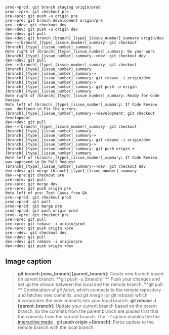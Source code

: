 ```sequence
prod->prod: git branch staging origin/prod
prod-->pre: git checkout pre
pre->pre: git push -u origin pre
pre->pre: git branch development origin/pre
pre-->dev: git checkout dev
dev->dev: git push -u origin dev
dev->dev: git pull
dev->dev: git branch [branch]_[type]_[issue_number]_summary origin/dev
dev-->[branch]_[type]_[issue_number]_summary: git checkout [branch]_[type]_[issue_number]_summary
Note right of [branch]_[type]_[issue_number]_summary: Do your work
[branch]_[type]_[issue_number]_summary-->dev: git checkout dev
dev->dev: git pull
dev-->[branch]_[type]_[issue_number]_summary: git checkout [branch]_[type]_[issue_number]_summary
[branch]_[type]_[issue_number]_summary->[branch]_[type]_[issue_number]_summary: git rebase -i origin/dev
[branch]_[type]_[issue_number]_summary->[branch]_[type]_[issue_number]_summary: git push -u origin [branch]_[type]_[issue_number]_summary
Note right of [branch]_[type]_[issue_number]_summary: Ready for Code Review
Note left of [branch]_[type]_[issue_number]_summary: If Code Review was  declined.\n Fix the errors.
[branch]_[type]_[issue_number]_summary-->development: git checkout development
dev->dev: git pull
dev-->[branch]_[type]_[issue_number]_summary: git checkout [branch]_[type]_[issue_number]_summary
[branch]_[type]_[issue_number]_summary->[branch]_[type]_[issue_number]_summary: git rebase -i origin/dev
[branch]_[type]_[issue_number]_summary->[branch]_[type]_[issue_number]_summary: git push origin +[branch]_[type]_[issue_number]_summary
Note left of [branch]_[type]_[issue_number]_summary: If Code Review was approved.\n Do Pull Request
[branch]_[type]_[issue_number]_summary-->dev: git checkout dev
dev->dev: git merge [branch]_[type]_[issue_number]_summary
dev-->pre:git checkout pre
pre->pre: git pull
pre->pre: git merge dev
pre->pre: git push origin pre
Note left of pre: Test Cases from QA
pre-->prod: git checkout prod
prod->prod: git pull
prod->prod: git merge pre
prod->prod: git push origin prod
prod-->pre: git checkout pre
pre->pre: git pull
pre->pre: git rebase -i origin/prod
pre->pre: git push origin +pre
pre-->dev: git checkout dev
dev->dev: git pull
dev->dev: git rebase -i origin/pre
dev->dev: git push origin +dev
```

Image caption
-------

> **git branch [new_branch] [parent_branch]:** Create new branch based on parent branch.
> **git push -u [branch]: ** Push your changes and set up the stream between the local and the remote branch.
> **git pull: ** Combination of *git fetch*, which connects to the remote repository and fetches new commits, and *git merge* (or *git rebase*) which incorporates the new commits into your local branch. 
> **git rebase -i [parent_branch]:** Update your current branch based on the parent branch, so the commits from the parent branch are placed first that the commits from the current branch. The ‘-i’ option enables the the [interactive mode](http://git-scm.com/docs/git-rebase#_interactive_mode) .
> **git push origin +[branch]:** Force update to the remote branch with the local branch.
